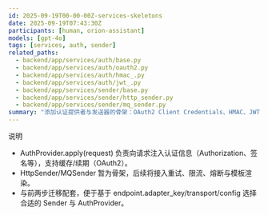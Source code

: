 ```yaml
---
id: 2025-09-19T00-00-00Z-services-skeletons
date: 2025-09-19T07:43:30Z
participants: [human, orion-assistant]
models: [gpt-4o]
tags: [services, auth, sender]
related_paths:
  - backend/app/services/auth/base.py
  - backend/app/services/auth/oauth2.py
  - backend/app/services/auth/hmac_.py
  - backend/app/services/auth/jwt_.py
  - backend/app/services/sender/base.py
  - backend/app/services/sender/http_sender.py
  - backend/app/services/sender/mq_sender.py
summary: "添加认证提供者与发送器的骨架：OAuth2 Client Credentials、HMAC、JWT 签发；HTTP/MQ Sender 初版接口。"
---
```


说明
- AuthProvider.apply(request) 负责向请求注入认证信息（Authorization、签名等），支持缓存/续期（OAuth2）。
- HttpSender/MQSender 暂为骨架，后续将接入重试、限流、熔断与模板渲染。
- 与前两步迁移配套，便于基于 endpoint.adapter_key/transport/config 选择合适的 Sender 与 AuthProvider。
